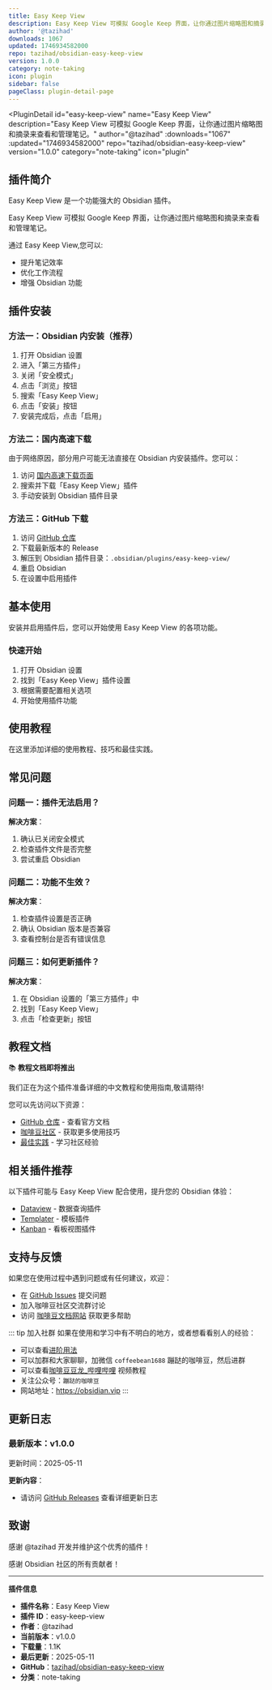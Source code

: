 ```yaml
---
title: Easy Keep View
description: Easy Keep View 可模拟 Google Keep 界面，让你通过图片缩略图和摘录来查看和管理笔记。
author: '@tazihad'
downloads: 1067
updated: 1746934582000
repo: tazihad/obsidian-easy-keep-view
version: 1.0.0
category: note-taking
icon: plugin
sidebar: false
pageClass: plugin-detail-page
---
```


<PluginDetail
  id="easy-keep-view"
  name="Easy Keep View"
  description="Easy Keep View 可模拟 Google Keep 界面，让你通过图片缩略图和摘录来查看和管理笔记。"
  author="@tazihad"
  :downloads="1067"
  :updated="1746934582000"
  repo="tazihad/obsidian-easy-keep-view"
  version="1.0.0"
  category="note-taking"
  icon="plugin"
>

<!-- AUTO_GENERATED_START -->
## 插件简介

Easy Keep View 是一个功能强大的 Obsidian 插件。

Easy Keep View 可模拟 Google Keep 界面，让你通过图片缩略图和摘录来查看和管理笔记。

通过 Easy Keep View,您可以:

- 提升笔记效率
- 优化工作流程
- 增强 Obsidian 功能

<!-- AUTO_GENERATED_END -->

<!-- AUTO_GENERATED_START -->
## 插件安装

### 方法一：Obsidian 内安装（推荐）

1. 打开 Obsidian 设置
2. 进入「第三方插件」
3. 关闭「安全模式」
4. 点击「浏览」按钮
5. 搜索「Easy Keep View」
6. 点击「安装」按钮
7. 安装完成后，点击「启用」

### 方法二：国内高速下载

由于网络原因，部分用户可能无法直接在 Obsidian 内安装插件。您可以：

1. 访问 [国内高速下载页面](/zh/documentation/obsidian-plugins-download.html)
2. 搜索并下载「Easy Keep View」插件
3. 手动安装到 Obsidian 插件目录

### 方法三：GitHub 下载

1. 访问 [GitHub 仓库](https://github.com/tazihad/obsidian-easy-keep-view)
2. 下载最新版本的 Release
3. 解压到 Obsidian 插件目录：`.obsidian/plugins/easy-keep-view/`
4. 重启 Obsidian
5. 在设置中启用插件

## 基本使用

安装并启用插件后，您可以开始使用 Easy Keep View 的各项功能。

### 快速开始

1. 打开 Obsidian 设置
2. 找到「Easy Keep View」插件设置
3. 根据需要配置相关选项
4. 开始使用插件功能

<!-- AUTO_GENERATED_END -->

<!-- CUSTOM_CONTENT_START:tutorial -->
## 使用教程

在这里添加详细的使用教程、技巧和最佳实践。

<!-- CUSTOM_CONTENT_END:tutorial -->

<!-- SHARED_CONTENT_START -->
## 常见问题

### 问题一：插件无法启用？

**解决方案**：
1. 确认已关闭安全模式
2. 检查插件文件是否完整
3. 尝试重启 Obsidian

### 问题二：功能不生效？

**解决方案**：
1. 检查插件设置是否正确
2. 确认 Obsidian 版本是否兼容
3. 查看控制台是否有错误信息

### 问题三：如何更新插件？

**解决方案**：
1. 在 Obsidian 设置的「第三方插件」中
2. 找到「Easy Keep View」
3. 点击「检查更新」按钮

## 教程文档

📚 **教程文档即将推出**

我们正在为这个插件准备详细的中文教程和使用指南,敬请期待!

您可以先访问以下资源：
- [GitHub 仓库](https://github.com/tazihad/obsidian-easy-keep-view) - 查看官方文档
- [咖啡豆社区](/zh/bases/) - 获取更多使用技巧
- [最佳实践](/zh/best-practices/) - 学习社区经验

## 相关插件推荐

以下插件可能与 Easy Keep View 配合使用，提升您的 Obsidian 体验：

- [Dataview](/zh/plugins/dataview.html) - 数据查询插件
- [Templater](/zh/plugins/templater-obsidian.html) - 模板插件
- [Kanban](/zh/plugins/obsidian-kanban.html) - 看板视图插件

## 支持与反馈

如果您在使用过程中遇到问题或有任何建议，欢迎：

- 在 [GitHub Issues](https://github.com/tazihad/obsidian-easy-keep-view/issues) 提交问题
- 加入咖啡豆社区交流群讨论
- 访问 [咖啡豆文档网站](https://obsidian.vip) 获取更多帮助

::: tip 加入社群
如果在使用和学习中有不明白的地方，或者想看看别人的经验：
- 可以查看[进阶用法](/zh/advanced)
- 可以加群和大家聊聊，加微信 `coffeebean1688` 蹦跶的咖啡豆，然后进群
- 可以查看[咖啡豆豆龙_哔哩哔哩](https://space.bilibili.com/618777356) 视频教程
- 关注公众号：`蹦跶的咖啡豆`
- 网站地址：https://obsidian.vip
:::
<!-- SHARED_CONTENT_END -->

<!-- AUTO_GENERATED_START -->
## 更新日志

### 最新版本：v1.0.0

更新时间：2025-05-11

**更新内容**：
- 请访问 [GitHub Releases](https://github.com/tazihad/obsidian-easy-keep-view/releases) 查看详细更新日志

## 致谢

感谢 @tazihad 开发并维护这个优秀的插件！

感谢 Obsidian 社区的所有贡献者！

---

**插件信息**
- **插件名称**：Easy Keep View
- **插件 ID**：easy-keep-view
- **作者**：@tazihad
- **当前版本**：v1.0.0
- **下载量**：1.1K
- **最后更新**：2025-05-11
- **GitHub**：[tazihad/obsidian-easy-keep-view](https://github.com/tazihad/obsidian-easy-keep-view)
- **分类**：note-taking
<!-- AUTO_GENERATED_END -->

</PluginDetail>

